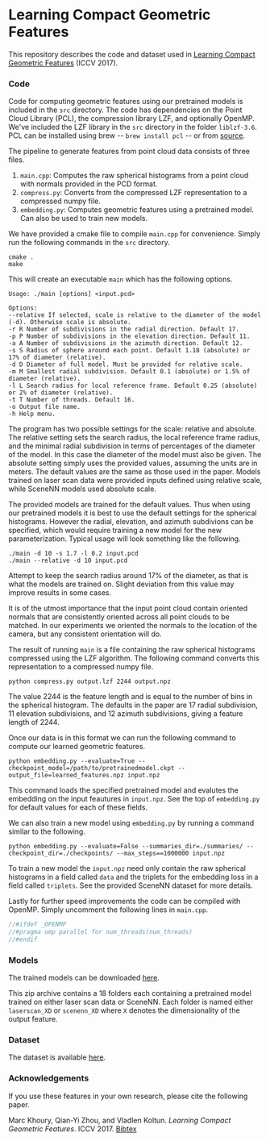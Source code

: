 # Learning Compact Geometric Features

This repository describes the code and dataset used in [Learning Compact Geometric Features](https://arxiv.org/abs/1709.05056) (ICCV 2017).

### Code

Code for computing geometric features using our pretrained models is included in the `src` directory. The code has dependencies on the Point Cloud Library (PCL), the compression library LZF, and optionally OpenMP. We've included the LZF library in the `src` directory in the folder `liblzf-3.6`. PCL can be installed using brew -- `brew install pcl` -- or from [source](https://github.com/PointCloudLibrary/pcl).

The pipeline to generate features from point cloud data consists of three files.
1. `main.cpp`: Computes the raw spherical histograms from a point cloud with normals provided in the PCD format.
2. `compress.py`: Converts from the compressed LZF representation to a compressed numpy file.
3. `embedding.py`: Computes geometric features using a pretrained model. Can also be used to train new models.

We have provided a cmake file to compile `main.cpp` for convenience. Simply run the following commands in the `src` directory.

```
cmake .
make
```

This will create an executable `main` which has the following options.

```
Usage: ./main [options] <input.pcd>

Options: 
--relative If selected, scale is relative to the diameter of the model (-d). Otherwise scale is absolute.
-r R Number of subdivisions in the radial direction. Default 17.
-p P Number of subdivisions in the elevation direction. Default 11.
-a A Number of subdivisions in the azimuth direction. Default 12.
-s S Radius of sphere around each point. Default 1.18 (absolute) or 17% of diameter (relative).
-d D Diameter of full model. Must be provided for relative scale.
-m M Smallest radial subdivision. Default 0.1 (absolute) or 1.5% of diameter (relative).
-l L Search radius for local reference frame. Default 0.25 (absolute) or 2% of diameter (relative).
-t T Number of threads. Default 16.
-o Output file name.
-h Help menu.
```
The program has two possible settings for the scale: relative and absolute. The relative setting sets the search radius, the local reference frame radius, and the minimal radial subdivision in terms of percentages of the diameter of the model. In this case the diameter of the model must also be given. The absolute setting simply uses the provided values, assuming the units are in meters. The default values are the same as those used in the paper. Models trained on laser scan data were provided inputs defined using relative scale, while SceneNN models used absolute scale.

The provided models are trained for the default values. Thus when using our pretrained models it is best to use the default settings for the spherical histograms. However the radial, elevation, and azimuth subdivions can be specified, which would require training a new model for the new parameterization. Typical usage will look something like the following.

```
./main -d 10 -s 1.7 -l 0.2 input.pcd
./main --relative -d 10 input.pcd
```

Attempt to keep the search radius around 17% of the diameter, as that is what the models are trained on. Slight deviation from this value may improve results in some cases.

It is of the utmost importance that the input point cloud contain oriented normals that are consistently oriented across all point clouds to be matched. In our experiments we oriented the normals to the location of the camera, but any consistent orientation will do.

The result of running `main` is a file containing the raw spherical histograms compressed using the LZF algorithm. The following command converts this representation to a compressed numpy file.

```
python compress.py output.lzf 2244 output.npz
```

The value 2244 is the feature length and is equal to the number of bins in the spherical histogram. The defaults in the paper are 17 radial subdivision, 11 elevation subdivisions, and 12 azimuth subdivisions, giving a feature length of 2244.

Once our data is in this format we can run the following command to compute our learned geometric features.

```
python embedding.py --evaluate=True --checkpoint_model=/path/to/pretrainedmodel.ckpt --output_file=learned_features.npz input.npz
```

This command loads the specified pretrained model and evalutes the embedding on the input feautures in `input.npz`. See the top of `embedding.py` for default values for each of these fields. 

We can also train a new model using `embedding.py` by running a command similar to the following.

```
python embedding.py --evaluate=False --summaries_dir=./summaries/ --checkpoint_dir=./checkpoints/ --max_steps==1000000 input.npz
```
To train a new model the `input.npz` need only contain the raw spherical histograms in a field called `data` and the triplets for the embedding loss in a field called `triplets`. See the provided SceneNN dataset for more details.

Lastly for further speed improvements the code can be compiled with OpenMP. Simply uncomment the following lines in `main.cpp`.

```cpp
//#ifdef _OPENMP
//#pragma omp parallel for num_threads(num_threads)
//#endif
```

### Models

The trained models can be downloaded [here](https://drive.google.com/file/d/0B-ePgl6HF260b2UtVXpjN005cnM/view?usp=sharing). 

This zip archive contains a 18 folders each containing a pretrained model trained on either laser scan data or SceneNN. Each folder is named either `laserscan_XD` or `scenenn_XD` where `X` denotes the dimensionality of the output feature. 

### Dataset

The dataset is available [here](https://marckhoury.github.io/CGF/).

### Acknowledgements
If you use these features in your own research, please cite the following paper.
 
Marc Khoury, Qian-Yi Zhou, and Vladlen Koltun. *Learning Compact Geometric Features*. ICCV 2017. [Bibtex](https://marckhoury.github.io/CGF/bibtex) 
